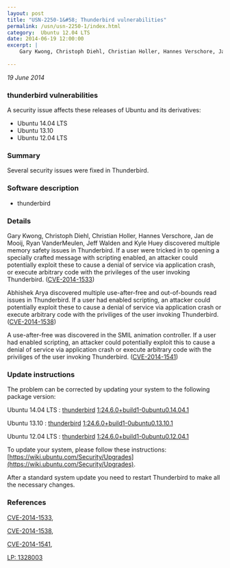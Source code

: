 ```yaml
---
layout: post
title: "USN-2250-1&#58; Thunderbird vulnerabilities"
permalink: /usn/usn-2250-1/index.html
category:  Ubuntu 12.04 LTS
date: 2014-06-19 12:00:00
excerpt: |
    Gary Kwong, Christoph Diehl, Christian Holler, Hannes Verschore, Jan de Mooij, Ryan VanderMeulen, Jeff Walden and Kyle Huey discovered multiple memory safety issues in Thunderbird. If a user were tricked in to opening a specially crafted message with scripting enabled, an attacker could potentially exploit these to cause a denial of service via application crash, or execute arbitrary code with the privileges of the user invoking Thunderbird. ([CVE-2014-1533](http://people.ubuntu.com/~ubuntu-security/cve/CVE-2014-1533))
    
--- 
```

 
 

*19 June 2014*

### thunderbird vulnerabilities

A security issue affects these releases of Ubuntu and its derivatives:

* Ubuntu 14.04 LTS
* Ubuntu 13.10
* Ubuntu 12.04 LTS

### Summary

Several security issues were fixed in Thunderbird. 

### Software description

* thunderbird 

### Details

Gary Kwong, Christoph Diehl, Christian Holler, Hannes Verschore, Jan de Mooij, Ryan VanderMeulen, Jeff Walden and Kyle Huey discovered multiple memory safety issues in Thunderbird. If a user were tricked in to opening a specially crafted message with scripting enabled, an attacker could potentially exploit these to cause a denial of service via application crash, or execute arbitrary code with the privileges of the user invoking Thunderbird. ([CVE-2014-1533](http://people.ubuntu.com/~ubuntu-security/cve/CVE-2014-1533))

Abhishek Arya discovered multiple use-after-free and out-of-bounds read issues in Thunderbird. If a user had enabled scripting, an attacker could potentially exploit these to cause a denial of service via application crash or execute arbitrary code with the priviliges of the user invoking Thunderbird. ([CVE-2014-1538](http://people.ubuntu.com/~ubuntu-security/cve/CVE-2014-1538))

A use-after-free was discovered in the SMIL animation controller. If a user had enabled scripting, an attacker could potentially exploit this to cause a denial of service via application crash or execute arbitrary code with the priviliges of the user invoking Thunderbird. ([CVE-2014-1541](http://people.ubuntu.com/~ubuntu-security/cve/CVE-2014-1541)) 

### Update instructions

The problem can be corrected by updating your system to the following package version:

Ubuntu 14.04 LTS
 : [thunderbird](https://launchpad.net/ubuntu/+source/thunderbird) <span> [1:24.6.0+build1-0ubuntu0.14.04.1](https://launchpad.net/ubuntu/+source/thunderbird/1:24.6.0+build1-0ubuntu0.14.04.1) </span> 

Ubuntu 13.10
 : [thunderbird](https://launchpad.net/ubuntu/+source/thunderbird) <span> [1:24.6.0+build1-0ubuntu0.13.10.1](https://launchpad.net/ubuntu/+source/thunderbird/1:24.6.0+build1-0ubuntu0.13.10.1) </span> 

Ubuntu 12.04 LTS
 : [thunderbird](https://launchpad.net/ubuntu/+source/thunderbird) <span> [1:24.6.0+build1-0ubuntu0.12.04.1](https://launchpad.net/ubuntu/+source/thunderbird/1:24.6.0+build1-0ubuntu0.12.04.1) </span> 

To update your system, please follow these instructions: [https://wiki.ubuntu.com/Security/Upgrades](https://wiki.ubuntu.com/Security/Upgrades).

After a standard system update you need to restart Thunderbird to make all the necessary changes. 

### References

 
 [CVE-2014-1533](http://people.ubuntu.com/~ubuntu-security/cve/CVE-2014-1533), 

 [CVE-2014-1538](http://people.ubuntu.com/~ubuntu-security/cve/CVE-2014-1538), 

 [CVE-2014-1541](http://people.ubuntu.com/~ubuntu-security/cve/CVE-2014-1541), 

 [LP: 1328003](https://launchpad.net/bugs/1328003)
 

